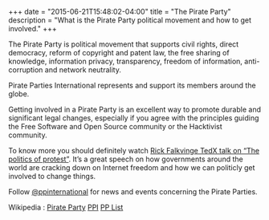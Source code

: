 +++
date = "2015-06-21T15:48:02-04:00"
title = "The Pirate Party"
description = "What is the Pirate Party political movement and how to get involved."
+++

The Pirate Party is political movement that supports civil rights, direct democracy, reform of copyright and patent law, the free sharing of knowledge, information privacy, transparency, freedom of information, anti-corruption and network neutrality.

Pirate Parties International represents and support its members around the globe.

Getting involved in a Pirate Party is an excellent way to promote durable and significant legal changes, especially if you agree with the principles guiding the Free Software and Open Source community or the Hacktivist community.

To know more you should definitely watch [Rick Falkvinge TedX talk on “The politics of protest”](https://www.youtube.com/watch?v=zsI3-IEWgFg). It’s a great speech on how governments around the world are cracking down on Internet freedom and how we can politicly get involved to change things.

Follow [@ppinternational](https://twitter.com/ppinternational) for news and events concerning the Pirate Parties.

Wikipedia : [Pirate Party](https://en.wikipedia.org/wiki/Pirate_Party) [PPI](https://en.wikipedia.org/wiki/Pirate_Parties_International) [PP List](https://en.wikipedia.org/wiki/List_of_Pirate_Parties)
